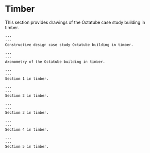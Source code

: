 # Timber

This section provides drawings of the Octatube case study building in timber.

```{figure} Images/hout1.jpg
---
---
Constructive design case study Octatube building in timber.
```

```{figure} Images/AXO_Hout-01.jpg
---
---
Axonometry of the Octatube building in timber.
```

```{figure} Images/hout2.jpg
---
---
Section 1 in timber.
```

```{figure} Images/hout3.jpg
---
---
Section 2 in timber.
```

```{figure} Images/hout4.jpg
---
---
Section 3 in timber.
```

```{figure} Images/hout5.jpg
---
---
Section 4 in timber.
```

```{figure} Images/hout6.jpg
---
---
Section 5 in timber.
```